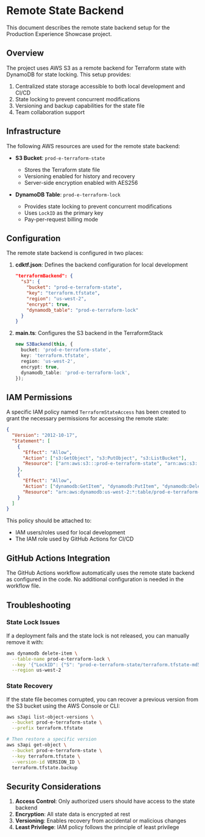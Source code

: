 # Remote State Backend

This document describes the remote state backend setup for the Production Experience Showcase project.

## Overview

The project uses AWS S3 as a remote backend for Terraform state with DynamoDB for state locking. This setup provides:

1. Centralized state storage accessible to both local development and CI/CD
2. State locking to prevent concurrent modifications
3. Versioning and backup capabilities for the state file
4. Team collaboration support

## Infrastructure

The following AWS resources are used for the remote state backend:

- **S3 Bucket**: `prod-e-terraform-state`

  - Stores the Terraform state file
  - Versioning enabled for history and recovery
  - Server-side encryption enabled with AES256

- **DynamoDB Table**: `prod-e-terraform-lock`
  - Provides state locking to prevent concurrent modifications
  - Uses `LockID` as the primary key
  - Pay-per-request billing mode

## Configuration

The remote state backend is configured in two places:

1. **cdktf.json**: Defines the backend configuration for local development

   ```json
   "terraformBackend": {
     "s3": {
       "bucket": "prod-e-terraform-state",
       "key": "terraform.tfstate",
       "region": "us-west-2",
       "encrypt": true,
       "dynamodb_table": "prod-e-terraform-lock"
     }
   }
   ```

2. **main.ts**: Configures the S3 backend in the TerraformStack
   ```typescript
   new S3Backend(this, {
     bucket: 'prod-e-terraform-state',
     key: 'terraform.tfstate',
     region: 'us-west-2',
     encrypt: true,
     dynamodb_table: 'prod-e-terraform-lock',
   });
   ```

## IAM Permissions

A specific IAM policy named `TerraformStateAccess` has been created to grant the necessary permissions for accessing the remote state:

```json
{
  "Version": "2012-10-17",
  "Statement": [
    {
      "Effect": "Allow",
      "Action": ["s3:GetObject", "s3:PutObject", "s3:ListBucket"],
      "Resource": ["arn:aws:s3:::prod-e-terraform-state", "arn:aws:s3:::prod-e-terraform-state/*"]
    },
    {
      "Effect": "Allow",
      "Action": ["dynamodb:GetItem", "dynamodb:PutItem", "dynamodb:DeleteItem"],
      "Resource": "arn:aws:dynamodb:us-west-2:*:table/prod-e-terraform-lock"
    }
  ]
}
```

This policy should be attached to:

- IAM users/roles used for local development
- The IAM role used by GitHub Actions for CI/CD

## GitHub Actions Integration

The GitHub Actions workflow automatically uses the remote state backend as configured in the code. No additional configuration is needed in the workflow file.

## Troubleshooting

### State Lock Issues

If a deployment fails and the state lock is not released, you can manually remove it with:

```bash
aws dynamodb delete-item \
  --table-name prod-e-terraform-lock \
  --key '{"LockID": {"S": "prod-e-terraform-state/terraform.tfstate-md5"}}' \
  --region us-west-2
```

### State Recovery

If the state file becomes corrupted, you can recover a previous version from the S3 bucket using the AWS Console or CLI:

```bash
aws s3api list-object-versions \
  --bucket prod-e-terraform-state \
  --prefix terraform.tfstate

# Then restore a specific version
aws s3api get-object \
  --bucket prod-e-terraform-state \
  --key terraform.tfstate \
  --version-id VERSION_ID \
  terraform.tfstate.backup
```

## Security Considerations

1. **Access Control**: Only authorized users should have access to the state backend
2. **Encryption**: All state data is encrypted at rest
3. **Versioning**: Enables recovery from accidental or malicious changes
4. **Least Privilege**: IAM policy follows the principle of least privilege
